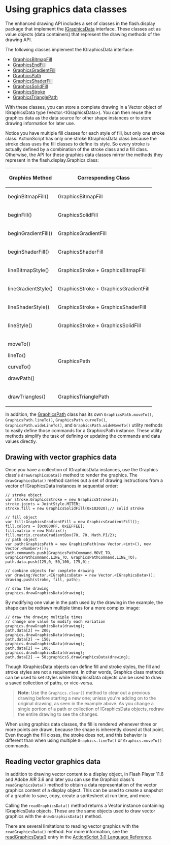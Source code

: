 # Using graphics data classes

The enhanced drawing API includes a set of classes in the flash.display package
that implement the
[IGraphicsData](https://help.adobe.com/en_US/FlashPlatform/reference/actionscript/3/flash/display/IGraphicsData.html)
interface. These classes act as value objects (data containers) that represent
the drawing methods of the drawing API.

The following classes implement the IGraphicsData interface:

- [GraphicsBitmapFill](https://help.adobe.com/en_US/FlashPlatform/reference/actionscript/3/flash/display/GraphicsBitmapFill.html)
- [GraphicsEndFill](https://help.adobe.com/en_US/FlashPlatform/reference/actionscript/3/flash/display/GraphicsEndFill.html)
- [GraphicsGradientFill](https://help.adobe.com/en_US/FlashPlatform/reference/actionscript/3/flash/display/GraphicsGradientFill.html)
- [GraphicsPath](https://help.adobe.com/en_US/FlashPlatform/reference/actionscript/3/flash/display/GraphicsPath.html)
- [GraphicsShaderFill](https://help.adobe.com/en_US/FlashPlatform/reference/actionscript/3/flash/display/GraphicsShaderFill.html)
- [GraphicsSolidFill](https://help.adobe.com/en_US/FlashPlatform/reference/actionscript/3/flash/display/GraphicsSolidFill.html)
- [GraphicsStroke](https://help.adobe.com/en_US/FlashPlatform/reference/actionscript/3/flash/display/GraphicsStroke.html)
- [GraphicsTrianglePath](https://help.adobe.com/en_US/FlashPlatform/reference/actionscript/3/flash/display/GraphicsTrianglePath.html)

With these classes, you can store a complete drawing in a Vector object of
IGraphicsData type (Vector.\<IGraphicsData\>). You can then reuse the graphics
data as the data source for other shape instances or to store drawing
information for later use.

Notice you have multiple fill classes for each style of fill, but only one
stroke class. ActionScript has only one stroke IGraphicsData class because the
stroke class uses the fill classes to define its style. So every stroke is
actually defined by a combination of the stroke class and a fill class.
Otherwise, the API for these graphics data classes mirror the methods they
represent in the flash.display.Graphics class:

<table>
<thead>
    <tr>
        <th><p>Graphics Method</p></th>
        <th><p>Corresponding Class</p></th>
    </tr>
</thead>
<tbody>
    <tr>
        <td ><p>beginBitmapFill()</p></td>
        <td ><p>GraphicsBitmapFill</p></td>
    </tr>
    <tr>
        <td ><p>beginFill()</p></td>
        <td ><p>GraphicsSolidFill</p></td>
    </tr>
    <tr>
        <td ><p>beginGradientFill()</p></td>
        <td ><p>GraphicsGradientFill</p></td>
    </tr>
    <tr>
        <td ><p>beginShaderFill()</p></td>
        <td ><p>GraphicsShaderFill</p></td>
    </tr>
    <tr>
        <td ><p>lineBitmapStyle()</p></td>
        <td ><p>GraphicsStroke + GraphicsBitmapFill</p></td>
    </tr>
    <tr>
        <td ><p>lineGradientStyle()</p></td>
        <td ><p>GraphicsStroke + GraphicsGradientFill</p></td>
    </tr>
    <tr>
        <td ><p>lineShaderStyle()</p></td>
        <td ><p>GraphicsStroke + GraphicsShaderFill</p></td>
    </tr>
    <tr>
        <td ><p>lineStyle()</p></td>
        <td ><p>GraphicsStroke + GraphicsSolidFill</p></td>
    </tr>
    <tr>
        <td ><p>moveTo()</p>
        <p>lineTo()</p>
        <p>curveTo()</p>
        <p>drawPath()</p></td>
        <td ><p>GraphicsPath</p></td>
    </tr>
    <tr>
        <td ><p>drawTriangles()</p></td>
        <td ><p>GraphicsTrianglePath</p></td>
    </tr>
</tbody>
</table>

In addition, the
[GraphicsPath](https://help.adobe.com/en_US/FlashPlatform/reference/actionscript/3/flash/display/GraphicsPath.html)
class has its own `GraphicsPath.moveTo()`, `GraphicsPath.lineTo()`,
`GraphicsPath.curveTo()`, `GraphicsPath.wideLineTo()`, and
`GraphicsPath.wideMoveTo()` utility methods to easily define those commands for
a GraphicsPath instance. These utility methods simplify the task of defining or
updating the commands and data values directly.

## Drawing with vector graphics data

Once you have a collection of IGraphicsData instances, use the Graphics class's
`drawGraphicsData()` method to render the graphics. The `drawGraphicsData()`
method carries out a set of drawing instructions from a vector of IGraphicsData
instances in sequential order:

    // stroke object
    var stroke:GraphicsStroke = new GraphicsStroke(3);
    stroke.joints = JointStyle.MITER;
    stroke.fill = new GraphicsSolidFill(0x102020);// solid stroke

    // fill object
    var fill:GraphicsGradientFill = new GraphicsGradientFill();
    fill.colors = [0x0000FF, 0xEEFFEE];
    fill.matrix = new Matrix();
    fill.matrix.createGradientBox(70, 70, Math.PI/2);
    // path object
    var path:GraphicsPath = new GraphicsPath(new Vector.<int>(), new Vector.<Number>());
    path.commands.push(GraphicsPathCommand.MOVE_TO, GraphicsPathCommand.LINE_TO, GraphicsPathCommand.LINE_TO);
    path.data.push(125,0, 50,100, 175,0);

    // combine objects for complete drawing
    var drawing:Vector.<IGraphicsData> = new Vector.<IGraphicsData>();
    drawing.push(stroke, fill, path);

    // draw the drawing
    graphics.drawGraphicsData(drawing);

By modifying one value in the path used by the drawing in the example, the shape
can be redrawn multiple times for a more complex image:

    // draw the drawing multiple times
    // change one value to modify each variation
    graphics.drawGraphicsData(drawing);
    path.data[2] += 200;
    graphics.drawGraphicsData(drawing);
    path.data[2] -= 150;
    graphics.drawGraphicsData(drawing);
    path.data[2] += 100;
    graphics.drawGraphicsData(drawing);
    path.data[2] -= 50;graphicsS.drawGraphicsData(drawing);

Though IGraphicsData objects can define fill and stroke styles, the fill and
stroke styles are not a requirement. In other words, Graphics class methods can
be used to set styles while IGraphicsData objects can be used to draw a saved
collection of paths, or vice-versa.

> **Note:** Use the `Graphics.clear()` method to clear out a previous drawing
> before starting a new one; unless you're adding on to the original drawing, as
> seen in the example above. As you change a single portion of a path or
> collection of IGraphicsData objects, redraw the entire drawing to see the
> changes.

When using graphics data classes, the fill is rendered whenever three or more
points are drawn, because the shape is inherently closed at that point. Even
though the fill closes, the stroke does not, and this behavior is different than
when using multiple `Graphics.lineTo()` or `Graphics.moveTo()` commands.

## Reading vector graphics data

In addition to drawing vector content to a display object, in Flash Player 11.6
and Adobe AIR 3.6 and later you can use the Graphics class's
`readGraphicsData()` method to obtain a data representation of the vector
graphics content of a display object. This can be used to create a snapshot of a
graphic to save, copy, create a spritesheet at run time, and more.

Calling the `readGraphicsData()` method returns a Vector instance containing
IGraphicsData objects. These are the same objects used to draw vector graphics
with the `drawGraphicsData()` method.

There are several limitations to reading vector graphics with the
`readGraphicsData()` method. For more information, see the
[readGraphicsData()](<https://help.adobe.com/en_US/FlashPlatform/reference/actionscript/3/flash/display/Graphics.html#readGraphicsData()>)
entry in the
[ActionScript 3.0 Language Reference](https://help.adobe.com/en_US/FlashPlatform/reference/actionscript/3/index.html).
